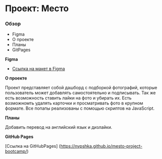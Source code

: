 # Проект: Место

### Обзор

* Figma
* О проекте
* Планы
* GitPages

**Figma**

* [Ссылка на макет в Figma](https://www.figma.com/file/bjyvbKKJN2naO0ucURl2Z0/JavaScript.-Sprint-5?node-id=50160%3A110&t=m672xZhTQbciV80f-0)

**О проекте**

Проект представляет собой дашборд с подборкой фотографий, которые пользователь может добавлять самостоятельно и подписывать. Так же есть возможность ставить лайки на фото и убирать их. Есть возможномть удалять карточки и просматривать фото в крупном формате. Все попапы реализованы с помощью скриптов на JavaScript.

**Планы**

Добавить перевод на английский язык и дизлайки.

**GitHub Pages**

[Ссылка на GitHubPages] (https://nvpshka.github.io/mesto-project-bootcamp/)